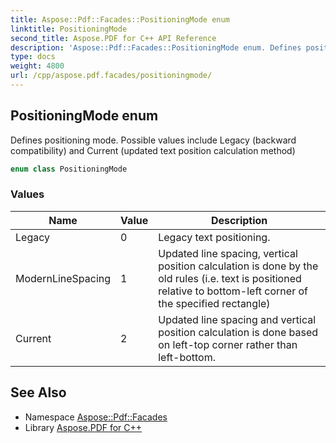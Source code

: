 ```yaml
---
title: Aspose::Pdf::Facades::PositioningMode enum
linktitle: PositioningMode
second_title: Aspose.PDF for C++ API Reference
description: 'Aspose::Pdf::Facades::PositioningMode enum. Defines positioning mode. Possible values include Legacy (backward compatibility) and Current (updated text position calculation method) in C++.'
type: docs
weight: 4800
url: /cpp/aspose.pdf.facades/positioningmode/
---
```

## PositioningMode enum


Defines positioning mode. Possible values include Legacy (backward compatibility) and Current (updated text position calculation method)

```cpp
enum class PositioningMode
```

### Values

| Name | Value | Description |
| --- | --- | --- |
| Legacy | 0 | Legacy text positioning. |
| ModernLineSpacing | 1 | Updated line spacing, vertical position calculation is done by the old rules (i.e. text is positioned relative to bottom-left corner of the specified rectangle) |
| Current | 2 | Updated line spacing and vertical position calculation is done based on left-top corner rather than left-bottom. |

## See Also

* Namespace [Aspose::Pdf::Facades](../)
* Library [Aspose.PDF for C++](../../)
